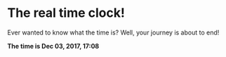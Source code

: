 # The real time clock!

Ever wanted to know what the time is? Well, your journey is about to end!

**The time is Dec 03, 2017, 17:08**